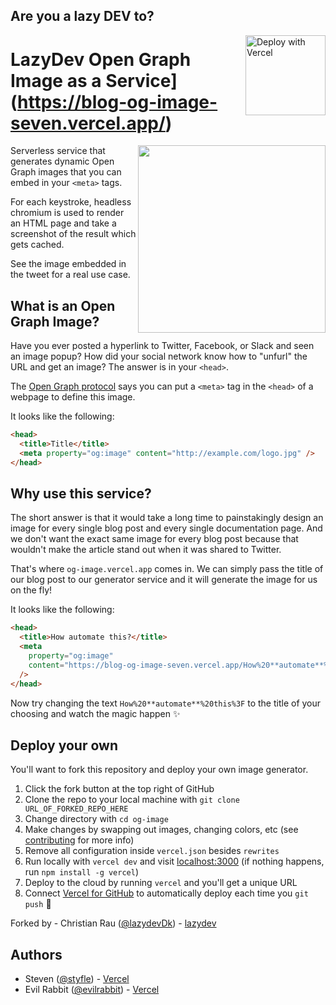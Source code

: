 ## Are you a lazy DEV to?

<a href="https://vercel.com/new/clone?repository-url=https%3A%2F%2Fgithub.com%2Fvercel%2Fog-image&demo-title=OG%20Image%20Generator&demo-description=A%20service%20that%20generates%20dynamic%20Open%20Graph%20images&demo-url=https%3A%2F%2Fog-image.vercel.app%2F&demo-image=https%3A%2F%2Fog-image.vercel.app%2FOpen%2520Graph%2520Image%2520as%2520a%2520Service.png%3Ftheme%3Dlight%26md%3D1%26fontSize%3D95px%26images%3Dhttps%253A%252F%252Fassets.vercel.com%252Fimage%252Fupload%252Ffront%252Fassets%252Fdesign%252Fzeit-black-triangle.svg"><img src="https://vercel.com/button" alt="Deploy with Vercel" align="right" width="128"/></a>

# LazyDev Open Graph Image as a Service](https://blog-og-image-seven.vercel.app/)

<a href="https://twitter.com/lazydevDk">
    <img align="right" src="https://blog-og-image-seven.vercel.app/How%20**automate**%20this%3F.png?theme=dark&md=1&fontSize=100px&images=https%3A%2F%2Fraw.githubusercontent.com%2FChristian-Rau%2Fblog-og-image%2F9a117721519fdb3afbf817170a9d6c586f74f3ab%2Fpublic%2Fimg%2Flazydev-logo-light-filled-transparent.svg" height="300" />
</a>

Serverless service that generates dynamic Open Graph images that you can embed in your `<meta>` tags.

For each keystroke, headless chromium is used to render an HTML page and take a screenshot of the result which gets cached.

See the image embedded in the tweet for a real use case.

## What is an Open Graph Image?

Have you ever posted a hyperlink to Twitter, Facebook, or Slack and seen an image popup?
How did your social network know how to "unfurl" the URL and get an image?
The answer is in your `<head>`.

The [Open Graph protocol](http://ogp.me) says you can put a `<meta>` tag in the `<head>` of a webpage to define this image.

It looks like the following:

```html
<head>
  <title>Title</title>
  <meta property="og:image" content="http://example.com/logo.jpg" />
</head>
```

## Why use this service?

The short answer is that it would take a long time to painstakingly design an image for every single blog post and every single documentation page. And we don't want the exact same image for every blog post because that wouldn't make the article stand out when it was shared to Twitter.

That's where `og-image.vercel.app` comes in. We can simply pass the title of our blog post to our generator service and it will generate the image for us on the fly!

It looks like the following:

```html
<head>
  <title>How automate this?</title>
  <meta
    property="og:image"
    content="https://blog-og-image-seven.vercel.app/How%20**automate**%20this%3F.png?theme=light&md=1&fontSize=100px&images=https%3A%2F%2Fraw.githubusercontent.com%2FChristian-Rau%2Fblog-og-image%2F9a117721519fdb3afbf817170a9d6c586f74f3ab%2Fpublic%2Fimg%2Flazydev-logo-dark-filled-transparent.svg"
  />
</head>
```

Now try changing the text `How%20**automate**%20this%3F` to the title of your choosing and watch the magic happen ✨

## Deploy your own

You'll want to fork this repository and deploy your own image generator.

1. Click the fork button at the top right of GitHub
2. Clone the repo to your local machine with `git clone URL_OF_FORKED_REPO_HERE`
3. Change directory with `cd og-image`
4. Make changes by swapping out images, changing colors, etc (see [contributing](https://github.com/vercel/og-image/blob/main/CONTRIBUTING.md) for more info)
5. Remove all configuration inside `vercel.json` besides `rewrites`
6. Run locally with `vercel dev` and visit [localhost:3000](http://localhost:3000) (if nothing happens, run `npm install -g vercel`)
7. Deploy to the cloud by running `vercel` and you'll get a unique URL
8. Connect [Vercel for GitHub](https://vercel.com/github) to automatically deploy each time you `git push` 🚀

Forked by - Christian Rau ([@lazydevDk](https://twitter.com/lazydevDk)) - [lazydev](https://lazydev.dk)

## Authors

- Steven ([@styfle](https://twitter.com/styfle)) - [Vercel](https://vercel.com)
- Evil Rabbit ([@evilrabbit](https://twitter.com/evilrabbit_)) - [Vercel](https://vercel.com)
